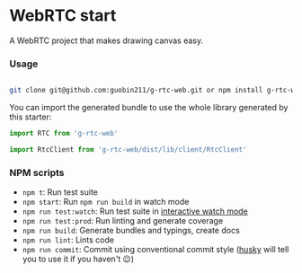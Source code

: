 # WebRTC start

A WebRTC project that makes drawing canvas easy.


### Usage

```bash

git clone git@github.com:guobin211/g-rtc-web.git or npm install g-rtc-web

```

You can import the generated bundle to use the whole library generated by this starter:

```javascript
import RTC from 'g-rtc-web'
```

```javascript
import RtcClient from 'g-rtc-web/dist/lib/client/RtcClient'
```

### NPM scripts

 - `npm t`: Run test suite
 - `npm start`: Run `npm run build` in watch mode
 - `npm run test:watch`: Run test suite in [interactive watch mode](http://facebook.github.io/jest/docs/cli.html#watch)
 - `npm run test:prod`: Run linting and generate coverage
 - `npm run build`: Generate bundles and typings, create docs
 - `npm run lint`: Lints code
 - `npm run commit`: Commit using conventional commit style ([husky](https://github.com/typicode/husky) will tell you to use it if you haven't :wink:)

